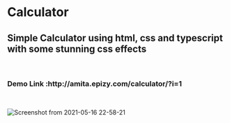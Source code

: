 # Calculator
<h2> Simple Calculator using html, css and typescript with some stunning css effects</h2><br>

<h3>Demo Link :http://amita.epizy.com/calculator/?i=1</h3> <br>

![Screenshot from 2021-05-16 22-58-21](https://user-images.githubusercontent.com/62344675/118406659-53147300-b69a-11eb-9f1b-e04990566b4a.png)
